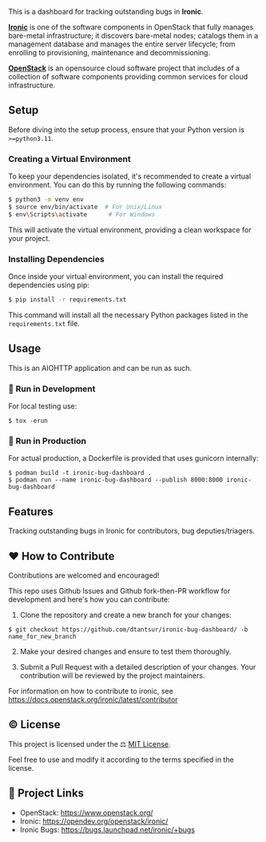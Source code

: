 This is a dashboard for tracking outstanding bugs in **Ironic**.

[**Ironic**](https://ironicbaremetal.org/) is one of the software components in OpenStack that fully manages bare-metal infrastructure; it discovers bare-metal nodes; catalogs them in a management database and manages the entire server lifecycle; from enrolling to provisioning, maintenance and decommissioning.

[**OpenStack**](https://www.openstack.org/) is an opensource cloud software project that includes of a collection of software components providing common services for cloud infrastructure.

## Setup
Before diving into the setup process, ensure that your Python version is `>=python3.11`.

### Creating a Virtual Environment
To keep your dependencies isolated, it's recommended to create a virtual environment. You can do this by running the following commands:

```bash
$ python3 -m venv env
$ source env/bin/activate  # For Unix/Linux
$ env\Scripts\activate      # For Windows
```

This will activate the virtual environment, providing a clean workspace for your project.

### Installing Dependencies
Once inside your virtual environment, you can install the required dependencies using pip:

```bash
$ pip install -r requirements.txt
```

This command will install all the necessary Python packages listed in the `requirements.txt` file.

## Usage
This is an AIOHTTP application and can be run as such.


### 🧪 Run in Development
For local testing use:

```
$ tox -erun
```

### 🚀 Run in Production
For actual production, a Dockerfile is provided that uses gunicorn internally:

```
$ podman build -t ironic-bug-dashboard .
$ podman run --name ironic-bug-dashboard --publish 8000:8000 ironic-bug-dashboard
```

## Features
Tracking outstanding bugs in Ironic for contributors, bug deputies/triagers.

## ❤️ How to Contribute
Contributions are welcomed and encouraged! 

This repo uses Github Issues and Github fork-then-PR workflow for development and here's how you can contribute:

1. Clone the repository and create a new branch for your changes:

```
$ git checkout https://github.com/dtantsur/ironic-bug-dashboard/ -b name_for_new_branch
```

2. Make your desired changes and ensure to test them thoroughly.

3. Submit a Pull Request with a detailed description of your changes. Your contribution will be reviewed by the project maintainers.

For information on how to contribute to ironic, see https://docs.openstack.org/ironic/latest/contributor

## ©️ License
This project is licensed under the ⚖️ [MIT License](https://github.com/dtantsur/ironic-bug-dashboard/?tab=MIT-1-ov-file).

Feel free to use and modify it according to the terms specified in the license.

## 🔗 Project Links
- OpenStack: https://www.openstack.org/
- Ironic: https://opendev.org/openstack/ironic/
- Ironic Bugs: https://bugs.launchpad.net/ironic/+bugs
